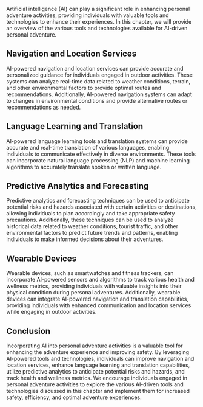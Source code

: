 
Artificial intelligence (AI) can play a significant role in enhancing personal adventure activities, providing individuals with valuable tools and technologies to enhance their experiences. In this chapter, we will provide an overview of the various tools and technologies available for AI-driven personal adventure.

Navigation and Location Services
--------------------------------

AI-powered navigation and location services can provide accurate and personalized guidance for individuals engaged in outdoor activities. These systems can analyze real-time data related to weather conditions, terrain, and other environmental factors to provide optimal routes and recommendations. Additionally, AI-powered navigation systems can adapt to changes in environmental conditions and provide alternative routes or recommendations as needed.

Language Learning and Translation
---------------------------------

AI-powered language learning tools and translation systems can provide accurate and real-time translation of various languages, enabling individuals to communicate effectively in diverse environments. These tools can incorporate natural language processing (NLP) and machine learning algorithms to accurately translate spoken or written language.

Predictive Analytics and Forecasting
------------------------------------

Predictive analytics and forecasting techniques can be used to anticipate potential risks and hazards associated with certain activities or destinations, allowing individuals to plan accordingly and take appropriate safety precautions. Additionally, these techniques can be used to analyze historical data related to weather conditions, tourist traffic, and other environmental factors to predict future trends and patterns, enabling individuals to make informed decisions about their adventures.

Wearable Devices
----------------

Wearable devices, such as smartwatches and fitness trackers, can incorporate AI-powered sensors and algorithms to track various health and wellness metrics, providing individuals with valuable insights into their physical condition during personal adventures. Additionally, wearable devices can integrate AI-powered navigation and translation capabilities, providing individuals with enhanced communication and location services while engaging in outdoor activities.

Conclusion
----------

Incorporating AI into personal adventure activities is a valuable tool for enhancing the adventure experience and improving safety. By leveraging AI-powered tools and technologies, individuals can improve navigation and location services, enhance language learning and translation capabilities, utilize predictive analytics to anticipate potential risks and hazards, and track health and wellness metrics. We encourage individuals engaged in personal adventure activities to explore the various AI-driven tools and technologies discussed in this chapter and implement them for increased safety, efficiency, and optimal adventure experiences.

